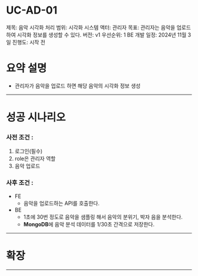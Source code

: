 # UC-AD-01

제목: 음악 시각화 처리
범위: 시각화 시스템
액터: 관리자
목표: 관리자는 음악을 업로드하여 시각화 정보를 생성할 수 있다.
버전: v1
우선순위: 1
BE 개발 일정: 2024년 11월 3일
진행도: 시작 전

# 요약 설명

- 관리자가 음악을 업로드 하면 해당 음악의 시각화 정보 생성

---

# 성공 시나리오

### 사전 조건 :

 

1. 로그인(필수)
2. role은 관리자 역할
3. 음악 업로드

### 사후 조건 :

- FE
    - 음악을 업로드하는 API를 호출한다.
- BE
    - 1초에 30번 정도로 음악을 샘플링 해서 음악의 분위기, 박자 음을 분석한다.
    - **MongoDB**에 음악 분석 데이터를 1/30초 간격으로 저장한다.

---

# 확장

---